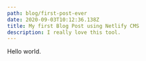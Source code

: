 ```yaml
---
path: blog/first-post-ever
date: 2020-09-03T10:12:36.138Z
title: My first Blog Post using Netlify CMS
description: I really love this tool.
---
```

Hello world.